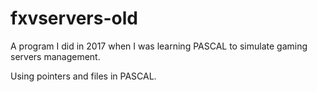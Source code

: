 # fxvservers-old
A program I did in 2017 when I was learning PASCAL to simulate gaming servers management.

Using pointers and files in PASCAL.
